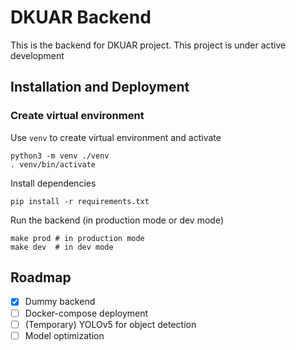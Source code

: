 # DKUAR Backend

This is the backend for DKUAR project. This project is under active development

## Installation and Deployment

### Create virtual environment

Use `venv` to create virtual environment and activate

```shell
python3 -m venv ./venv
. venv/bin/activate
```

Install dependencies

```shell
pip install -r requirements.txt
```

Run the backend (in production mode or dev mode)
```shell
make prod # in production mode
make dev  # in dev mode
```

## Roadmap

- [X] Dummy backend
- [ ] Docker-compose deployment
- [ ] (Temporary) YOLOv5 for object detection
- [ ] Model optimization
